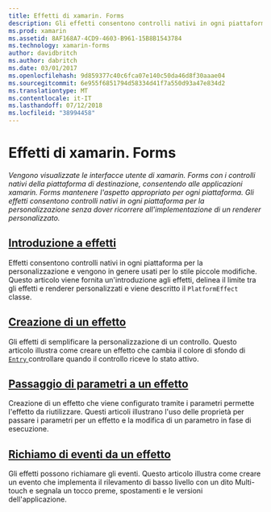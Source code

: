 ```yaml
---
title: Effetti di xamarin. Forms
description: Gli effetti consentono controlli nativi in ogni piattaforma per la personalizzazione senza dover ricorrere all'implementazione di un renderer personalizzato.
ms.prod: xamarin
ms.assetid: 8AF168A7-4CD9-4603-B961-15B8B1543784
ms.technology: xamarin-forms
author: davidbritch
ms.author: dabritch
ms.date: 03/01/2017
ms.openlocfilehash: 9d859377c40c6fca07e140c50da46d8f30aaae04
ms.sourcegitcommit: 6e955f6851794d58334d41f7a550d93a47e834d2
ms.translationtype: MT
ms.contentlocale: it-IT
ms.lasthandoff: 07/12/2018
ms.locfileid: "38994458"
---
```

# <a name="xamarinforms-effects"></a>Effetti di xamarin. Forms

_Vengono visualizzate le interfacce utente di xamarin. Forms con i controlli nativi della piattaforma di destinazione, consentendo alle applicazioni xamarin. Forms mantenere l'aspetto appropriato per ogni piattaforma. Gli effetti consentono controlli nativi in ogni piattaforma per la personalizzazione senza dover ricorrere all'implementazione di un renderer personalizzato._

## <a name="introduction-to-effectsintroductionmd"></a>[Introduzione a effetti](introduction.md)

Effetti consentono controlli nativi in ogni piattaforma per la personalizzazione e vengono in genere usati per lo stile piccole modifiche. Questo articolo viene fornita un'introduzione agli effetti, delinea il limite tra gli effetti e renderer personalizzati e viene descritto il `PlatformEffect` classe.

## <a name="creating-an-effectcreatingmd"></a>[Creazione di un effetto](creating.md)

Gli effetti di semplificare la personalizzazione di un controllo. Questo articolo illustra come creare un effetto che cambia il colore di sfondo di [ `Entry` ](xref:Xamarin.Forms.Entry) controllare quando il controllo riceve lo stato attivo.

## <a name="passing-parameters-to-an-effectpassing-parametersindexmd"></a>[Passaggio di parametri a un effetto](passing-parameters/index.md)

Creazione di un effetto che viene configurato tramite i parametri permette l'effetto da riutilizzare. Questi articoli illustrano l'uso delle proprietà per passare i parametri per un effetto e la modifica di un parametro in fase di esecuzione.

## <a name="invoking-events-from-an-effecttouch-trackingmd"></a>[Richiamo di eventi da un effetto](touch-tracking.md)

Gli effetti possono richiamare gli eventi. Questo articolo illustra come creare un evento che implementa il rilevamento di basso livello con un dito Multi-touch e segnala un tocco preme, spostamenti e le versioni dell'applicazione.
